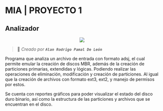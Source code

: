# MIA | PROYECTO 1  
## Analizador

<div align="center">

 <a href="https://www.python.org/" target="_blank"><img src="https://img.shields.io/badge/-Python-ffda4b?style=for-the-badge&logo=python&logoColor=white"/></a>

</div>

> 👤 *Creado por **`Alan Rodrigo Pamal De León`***

Programa que analiza un archivo de entrada con formato adsj, el cual permite emular la creación de discos MBR, además de la creación de particiones primarias, extendidas y lógicas. Podiendo realizar las operaciones de eliminación, modificación y creación de particiones. Al igual que la creación de archivos con formato ext3, ext2, y manejo de permisos por estos.

Se cuenta con reportes gráficos para poder visualizar el estado del disco duro binario, así como la estructura de las particiones y archivos que se encuentran en el disco.
